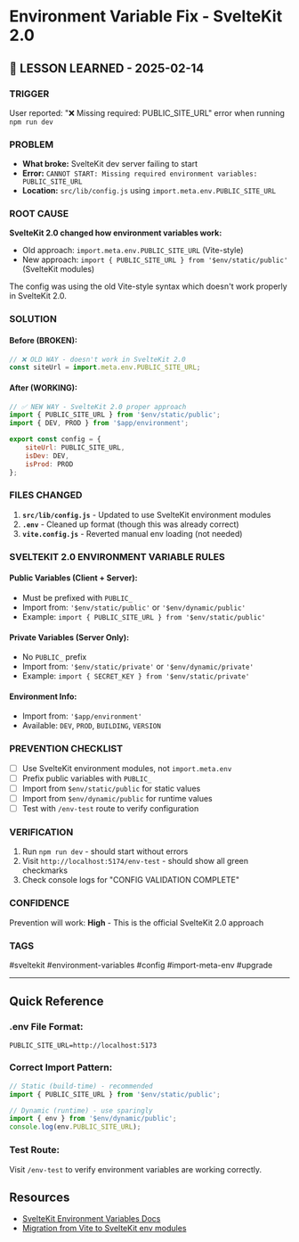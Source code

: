 # Environment Variable Fix - SvelteKit 2.0

## 📝 LESSON LEARNED - 2025-02-14

### TRIGGER
User reported: "❌ Missing required: PUBLIC_SITE_URL" error when running `npm run dev`

### PROBLEM
- **What broke:** SvelteKit dev server failing to start
- **Error:** `CANNOT START: Missing required environment variables: PUBLIC_SITE_URL`
- **Location:** `src/lib/config.js` using `import.meta.env.PUBLIC_SITE_URL`

### ROOT CAUSE
**SvelteKit 2.0 changed how environment variables work:**
- Old approach: `import.meta.env.PUBLIC_SITE_URL` (Vite-style)
- New approach: `import { PUBLIC_SITE_URL } from '$env/static/public'` (SvelteKit modules)

The config was using the old Vite-style syntax which doesn't work properly in SvelteKit 2.0.

### SOLUTION

#### Before (BROKEN):
```javascript
// ❌ OLD WAY - doesn't work in SvelteKit 2.0
const siteUrl = import.meta.env.PUBLIC_SITE_URL;
```

#### After (WORKING):
```javascript
// ✅ NEW WAY - SvelteKit 2.0 proper approach
import { PUBLIC_SITE_URL } from '$env/static/public';
import { DEV, PROD } from '$app/environment';

export const config = {
    siteUrl: PUBLIC_SITE_URL,
    isDev: DEV,
    isProd: PROD
};
```

### FILES CHANGED
1. **`src/lib/config.js`** - Updated to use SvelteKit environment modules
2. **`.env`** - Cleaned up format (though this was already correct)
3. **`vite.config.js`** - Reverted manual env loading (not needed)

### SVELTEKIT 2.0 ENVIRONMENT VARIABLE RULES

#### Public Variables (Client + Server):
- Must be prefixed with `PUBLIC_`
- Import from: `'$env/static/public'` or `'$env/dynamic/public'`
- Example: `import { PUBLIC_SITE_URL } from '$env/static/public'`

#### Private Variables (Server Only):
- No `PUBLIC_` prefix
- Import from: `'$env/static/private'` or `'$env/dynamic/private'`
- Example: `import { SECRET_KEY } from '$env/static/private'`

#### Environment Info:
- Import from: `'$app/environment'`
- Available: `DEV`, `PROD`, `BUILDING`, `VERSION`

### PREVENTION CHECKLIST
- [ ] Use SvelteKit environment modules, not `import.meta.env`
- [ ] Prefix public variables with `PUBLIC_`
- [ ] Import from `$env/static/public` for static values
- [ ] Import from `$env/dynamic/public` for runtime values
- [ ] Test with `/env-test` route to verify configuration

### VERIFICATION
1. Run `npm run dev` - should start without errors
2. Visit `http://localhost:5174/env-test` - should show all green checkmarks
3. Check console logs for "CONFIG VALIDATION COMPLETE"

### CONFIDENCE
Prevention will work: **High** - This is the official SvelteKit 2.0 approach

### TAGS
#sveltekit #environment-variables #config #import-meta-env #upgrade

---

## Quick Reference

### .env File Format:
```
PUBLIC_SITE_URL=http://localhost:5173
```

### Correct Import Pattern:
```javascript
// Static (build-time) - recommended
import { PUBLIC_SITE_URL } from '$env/static/public';

// Dynamic (runtime) - use sparingly
import { env } from '$env/dynamic/public';
console.log(env.PUBLIC_SITE_URL);
```

### Test Route:
Visit `/env-test` to verify environment variables are working correctly.

## Resources
- [SvelteKit Environment Variables Docs](https://kit.svelte.dev/docs/modules#$env-static-public)
- [Migration from Vite to SvelteKit env modules](https://kit.svelte.dev/docs/migrating#environment-variables)